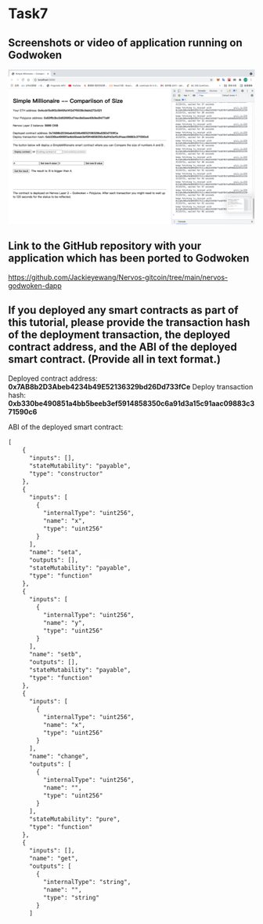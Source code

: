 # Task7

## Screenshots or video of  application running on Godwoken

![Screenshots or video of your application running on Godwoken](./Screenshots_or_video_of_application_running_on_Godwoken.png)

## Link to the GitHub repository with your application which has been ported to Godwoken

https://github.com/Jackieyewang/Nervos-gitcoin/tree/main/nervos-godwoken-dapp



## If you deployed any smart contracts as part of this tutorial, please provide the transaction hash of the deployment transaction, the deployed contract address, and the ABI of the deployed smart contract. (Provide all in text format.)

Deployed contract address: **0x7AB8b2D3Abeb4234b49E52136329bd26Dd733fCe**
Deploy transaction hash: **0xb330be490851a4bb5beeb3ef5914858350c6a91d3a15c91aac09883c371590c6**

ABI of the deployed smart contract:

```
[
    {
      "inputs": [],
      "stateMutability": "payable",
      "type": "constructor"
    },
    {
      "inputs": [
        {
          "internalType": "uint256",
          "name": "x",
          "type": "uint256"
        }
      ],
      "name": "seta",
      "outputs": [],
      "stateMutability": "payable",
      "type": "function"
    },
    {
      "inputs": [
        {
          "internalType": "uint256",
          "name": "y",
          "type": "uint256"
        }
      ],
      "name": "setb",
      "outputs": [],
      "stateMutability": "payable",
      "type": "function"
    },
    {
      "inputs": [
        {
          "internalType": "uint256",
          "name": "x",
          "type": "uint256"
        }
      ],
      "name": "change",
      "outputs": [
        {
          "internalType": "uint256",
          "name": "",
          "type": "uint256"
        }
      ],
      "stateMutability": "pure",
      "type": "function"
    },
    {
      "inputs": [],
      "name": "get",
      "outputs": [
        {
          "internalType": "string",
          "name": "",
          "type": "string"
        }
      ]
```

